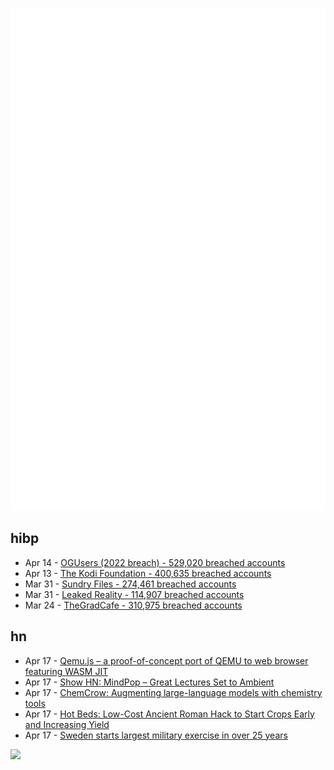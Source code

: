![Metrics](https://raw.githubusercontent.com/phixion/phixion/master/metrics.svg)

## hibp

<!--
for https://github.com/phixion/phixion/blob/main/.github/workflows/feeds.yml
-->
<!--START_SECTION:haveibeenpwnd-->
- Apr 14 - [OGUsers (2022 breach) - 529,020 breached accounts](https://haveibeenpwned.com/PwnedWebsites#OGUsers2022)
- Apr 13 - [The Kodi Foundation - 400,635 breached accounts](https://haveibeenpwned.com/PwnedWebsites#KodiFoundation)
- Mar 31 - [Sundry Files - 274,461 breached accounts](https://haveibeenpwned.com/PwnedWebsites#SundryFiles)
- Mar 31 - [Leaked Reality - 114,907 breached accounts](https://haveibeenpwned.com/PwnedWebsites#LeakedReality)
- Mar 24 - [TheGradCafe - 310,975 breached accounts](https://haveibeenpwned.com/PwnedWebsites#TheGradCafe)
<!--END_SECTION:haveibeenpwnd-->

## hn

<!--
for https://github.com/phixion/phixion/blob/main/.github/workflows/feeds.yml
-->
<!--START_SECTION:hn-->
- Apr 17 - [Qemu.js – a proof-of-concept port of QEMU to web browser featuring WASM JIT](https://github.com/atrosinenko/qemujs)
- Apr 17 - [Show HN: MindPop – Great Lectures Set to Ambient](https://mindpop.blankenship.io/index.html)
- Apr 17 - [ChemCrow: Augmenting large-language models with chemistry tools](https://arxiv.org/abs/2304.05376)
- Apr 17 - [Hot Beds: Low-Cost Ancient Roman Hack to Start Crops Early and Increasing Yield](https://www.growveg.com/guides/how-to-make-a-hotbed-for-the-earliest-sowings/)
- Apr 17 - [Sweden starts largest military exercise in over 25 years](https://www.dw.com/en/sweden-starts-largest-military-exercise-in-over-25-years/a-65352455)
<!--END_SECTION:hn-->

<!--
for https://yhype.me
-->
![](https://hit.yhype.me/github/profile?user_id=13013670)
